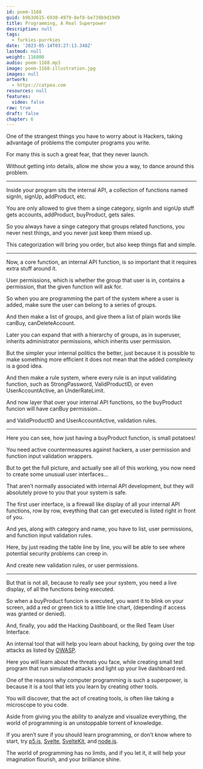 ```yaml
---
id: poem-1168
guid: b9b3d615-6930-4979-8ef8-be739b9d19d9
title: Programming, A Real Superpower
description: null
tags:
  - furkies-purrkies
date: '2023-05-14T03:27:13.348Z'
lastmod: null
weight: 116800
audio: poem-1168.mp3
image: poem-1168-illustration.jpg
images: null
artwork:
  - https://catpea.com
resources: null
features:
  video: false
raw: true
draft: false
chapter: 6
---
```


One of the strangest things you have to worry about is Hackers,
taking advantage of problems the computer programs you write.

For many this is such a great fear,
that they never launch.

Without getting into details, allow me show you a way,
to dance around this problem.

---

Inside your program sits the internal API,
a collection of functions named signIn, signUp, addProduct, etc.

You are only allowed to give them a singe category,
signIn and signUp stuff gets accounts, addProduct, buyProduct, gets sales.

So you always have a singe category that groups related functions,
you never nest things, and you never just keep them mixed up.

This categorization will bring you order,
but also keep things flat and simple.

---

Now, a core function, an internal API function,
is so important that it requires extra stuff around it.

User permissions, which is whether the group that user is in,
contains a permission, that the given function will ask for.

So when you are programming the part of the system where a user is added,
make sure the user can belong to a series of groups.

And then make a list of groups,
and give them a list of plain words like canBuy, canDeleteAccount.

Later you can expand that with a hierarchy of groups,
as in superuser, inherits administrator permissions, which inherits user permission.

But the simpler your internal politics the better,
just because it is possible to make something more efficient it does not mean that the added complexity is a good idea.

And then make a rule system, where every rule is an input validating function,
such as StrongPassword, ValidProductID, or even UserAccountActive, an UnderRateLimit.

And now layer that over your internal API functions,
so the buyProduct funcion will have canBuy permission…

and  ValidProductID and  UserAccountActive,
validation rules.

---

Here you can see, how just having a buyProduct function,
is small potatoes!

You need active countermeasures against hackers,
a user permission and function input validation wrappers.

But to get the full picture, and actually see all of this working,
you now need to create some unusual user interfaces…

That aren’t normally associated with internal API development,
but they will absolutely prove to you that your system is safe.

The first user interface, is a firewall like display of all your internal API functions,
row by row, eveything that can get executed is listed right in front of you.

And yes, along with category and name, you have to list,
user permissions, and function input validation rules.

Here, by just reading the table line by line,
you will be able to see where potential security problems can creep in.

And create new validation rules,
or user permissions.

---

But that is not all, because to really see your system,
you need a live display, of all the functions being executed.

So when a buyProduct funcion is executed,
you want it to blink on your screen, add a red or green tick to a little line chart,
(depending if access was granted or denied).

And, finally, you add the Hacking Dashboard,
or the Red Team User Interface.

An internal tool that will help you learn about hacking,
by going over the top attacks as listed by [OWASP][1].

Here you will learn about the threats you face,
while creating small test program that run simulated attacks and light up your live dashboard red.

One of the reasons why computer programming is such a superpower,
is because it is a tool that lets you learn by creating other tools.

You will discover, that the act of creating tools,
is often like taking a microscope to you code.

Aside from giving you the ability to analyze and visualize everything,
the world of programming is an unstoppable torrent of knowledge.

If you aren’t sure if you should learn programming, or don’t know where to start,
try [p5.js][2], [Svelte][3], [SvelteKit][4], and [node.js][5].

The world of programming has no limits, and if you let it,
it will help your imagination flourish, and your brilliance shine.

[1]: https://www.youtube.com/results?search_query=OWASP+10
[2]: https://www.youtube.com/results?search_query=p5.js+tutorial
[3]: https://www.youtube.com/results?search_query=Svelte+tutorial
[4]: https://www.youtube.com/results?search_query=SvelteKit+tutorial
[5]: https://www.youtube.com/results?search_query=node.js+course+tutorial
